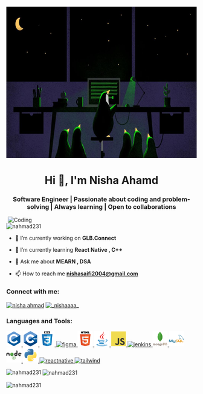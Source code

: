 <p align="center">
  <img src="https://github.com/NAhmad231/NAhmad231/blob/main/penguin.jpg" alt="Penguin" width="1500" height="400">
</p>


<h1 align="center">Hi 👋, I'm Nisha Ahamd</h1>
<h3 align="center">Software Engineer | Passionate about coding and problem-solving | Always learning | Open to collaborations</h3>
<img align="right" alt="Coding" width="500" src="https://media1.tenor.com/m/w3APLkMuTX0AAAAC/computer-work.gif">

<p align="left"> <img src="https://komarev.com/ghpvc/?username=nahmad231&label=Profile%20views&color=0e75b6&style=flat" alt="nahmad231" /> </p>

- 🔭 I’m currently working on **GLB.Connect**

- 🌱 I’m currently learning **React Native , C++**

- 💬 Ask me about **MEARN , DSA**

- 📫 How to reach me **nishasaifi2004@gmail.com**

<h3 align="left">Connect with me:</h3>
<p align="left">
<a href="https://linkedin.com/in/nisha ahmad" target="blank"><img align="center" src="https://raw.githubusercontent.com/rahuldkjain/github-profile-readme-generator/master/src/images/icons/Social/linked-in-alt.svg" alt="nisha ahmad" height="30" width="40" /></a>
<a href="https://www.leetcode.com/_nishaaaa_" target="blank"><img align="center" src="https://raw.githubusercontent.com/rahuldkjain/github-profile-readme-generator/master/src/images/icons/Social/leet-code.svg" alt="_nishaaaa_" height="30" width="40" /></a>
</p>

<h3 align="left">Languages and Tools:</h3>
<p align="left"> <a href="https://www.cprogramming.com/" target="_blank" rel="noreferrer"> <img src="https://raw.githubusercontent.com/devicons/devicon/master/icons/c/c-original.svg" alt="c" width="40" height="40"/> </a> <a href="https://www.w3schools.com/cpp/" target="_blank" rel="noreferrer"> <img src="https://raw.githubusercontent.com/devicons/devicon/master/icons/cplusplus/cplusplus-original.svg" alt="cplusplus" width="40" height="40"/> </a> <a href="https://www.w3schools.com/css/" target="_blank" rel="noreferrer"> <img src="https://raw.githubusercontent.com/devicons/devicon/master/icons/css3/css3-original-wordmark.svg" alt="css3" width="40" height="40"/> </a> <a href="https://www.figma.com/" target="_blank" rel="noreferrer"> <img src="https://www.vectorlogo.zone/logos/figma/figma-icon.svg" alt="figma" width="40" height="40"/> </a> <a href="https://www.w3.org/html/" target="_blank" rel="noreferrer"> <img src="https://raw.githubusercontent.com/devicons/devicon/master/icons/html5/html5-original-wordmark.svg" alt="html5" width="40" height="40"/> </a> <a href="https://www.java.com" target="_blank" rel="noreferrer"> <img src="https://raw.githubusercontent.com/devicons/devicon/master/icons/java/java-original.svg" alt="java" width="40" height="40"/> </a> <a href="https://developer.mozilla.org/en-US/docs/Web/JavaScript" target="_blank" rel="noreferrer"> <img src="https://raw.githubusercontent.com/devicons/devicon/master/icons/javascript/javascript-original.svg" alt="javascript" width="40" height="40"/> </a> <a href="https://www.jenkins.io" target="_blank" rel="noreferrer"> <img src="https://www.vectorlogo.zone/logos/jenkins/jenkins-icon.svg" alt="jenkins" width="40" height="40"/> </a> <a href="https://www.mongodb.com/" target="_blank" rel="noreferrer"> <img src="https://raw.githubusercontent.com/devicons/devicon/master/icons/mongodb/mongodb-original-wordmark.svg" alt="mongodb" width="40" height="40"/> </a> <a href="https://www.mysql.com/" target="_blank" rel="noreferrer"> <img src="https://raw.githubusercontent.com/devicons/devicon/master/icons/mysql/mysql-original-wordmark.svg" alt="mysql" width="40" height="40"/> </a> <a href="https://nodejs.org" target="_blank" rel="noreferrer"> <img src="https://raw.githubusercontent.com/devicons/devicon/master/icons/nodejs/nodejs-original-wordmark.svg" alt="nodejs" width="40" height="40"/> </a> <a href="https://www.python.org" target="_blank" rel="noreferrer"> <img src="https://raw.githubusercontent.com/devicons/devicon/master/icons/python/python-original.svg" alt="python" width="40" height="40"/> </a> <a href="https://reactnative.dev/" target="_blank" rel="noreferrer"> <img src="https://reactnative.dev/img/header_logo.svg" alt="reactnative" width="40" height="40"/> </a> <a href="https://tailwindcss.com/" target="_blank" rel="noreferrer"> <img src="https://www.vectorlogo.zone/logos/tailwindcss/tailwindcss-icon.svg" alt="tailwind" width="40" height="40"/> </a> </p>

<p><img align="left" src="https://github-readme-stats.vercel.app/api/top-langs?username=nahmad231&show_icons=true&locale=en&layout=compact" alt="nahmad231" /></p>

<p>&nbsp;<img align="center" src="https://github-readme-stats.vercel.app/api?username=nahmad231&show_icons=true&locale=en" alt="nahmad231" /></p>

<p><img align="center" src="https://github-readme-streak-stats.herokuapp.com/?user=nahmad231&" alt="nahmad231" /></p>


